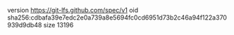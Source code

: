 version https://git-lfs.github.com/spec/v1
oid sha256:cdbafa39e7edc2e0a739a8e5694fc0cd6951d73b2c46a94f122a370939d9db48
size 13196
